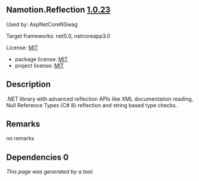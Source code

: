 Namotion.Reflection [1.0.23](https://www.nuget.org/packages/Namotion.Reflection/1.0.23)
--------------------

Used by: AspNetCoreNSwag

Target frameworks: net5.0, netcoreapp3.0

License: [MIT](../../../../licenses/mit) 

- package license: [MIT](https://licenses.nuget.org/MIT) 
- project license: [MIT](https://github.com/RicoSuter/Namotion.Reflection) 

Description
-----------
.NET library with advanced reflection APIs like XML documentation reading, Null Reference Types (C# 8) reflection and string based type checks.

Remarks
-----------
no remarks


Dependencies 0
-----------


*This page was generated by a tool.*